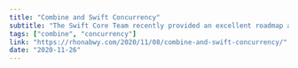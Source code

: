```yaml
---
title: "Combine and Swift Concurrency"
subtitle: "The Swift Core Team recently provided an excellent roadmap and series of language proposals outlining the future of concurrent programming in Swift. In this post, Joseph Heck looks at what the roadmap means for the Combine framework and how it might gain from the proposed concurrency concepts."
tags: ["combine", "concurrency"]
link: "https://rhonabwy.com/2020/11/08/combine-and-swift-concurrency/"
date: "2020-11-26"
---
```

